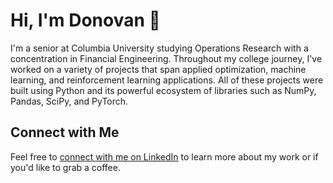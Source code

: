 # Hi, I'm Donovan 👋

I'm a senior at Columbia University studying Operations Research with a concentration in Financial Engineering. Throughout my college journey, I've worked on a variety of projects that span applied optimization, machine learning, and reinforcement learning applications. All of these projects were built using Python and its powerful ecosystem of libraries such as NumPy, Pandas, SciPy, and PyTorch.

## Connect with Me
Feel free to [connect with me on LinkedIn](http://linkedin.com/in/donovan-barcelona/) to learn more about my work or if you'd like to grab a coffee.
